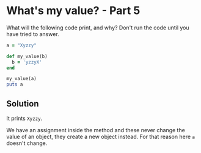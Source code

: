 # What's my value? - Part 5

What will the following code print, and why? Don't run the code until you have tried to answer.

```ruby
a = "Xyzzy"

def my_value(b)
  b = 'yzzyX'
end

my_value(a)
puts a
```

## Solution

It prints ```Xyzzy```.

We have an assignment inside the method and these never change the value of an object, they create a new object instead. For that reason here ```a``` doesn't change.
